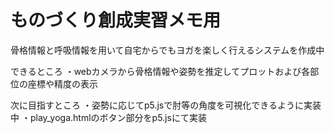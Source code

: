 # ものづくり創成実習メモ用
骨格情報と呼吸情報を用いて自宅からでもヨガを楽しく行えるシステムを作成中

できるところ
・webカメラから骨格情報や姿勢を推定してプロットおよび各部位の座標や精度の表示

次に目指すところ
・姿勢に応じてp5.jsで肘等の角度を可視化できるように実装中
・play_yoga.htmlのボタン部分をp5.jsにて実装
